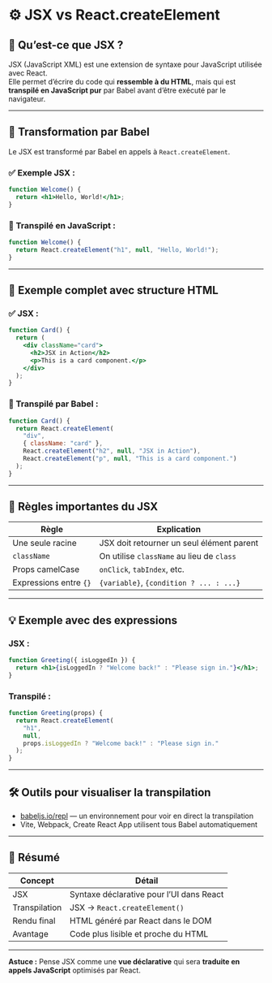 
# ⚙️ JSX vs React.createElement

## 🧠 Qu’est-ce que JSX ?

JSX (JavaScript XML) est une extension de syntaxe pour JavaScript utilisée avec React.  
Elle permet d’écrire du code qui **ressemble à du HTML**, mais qui est **transpilé en JavaScript pur** par Babel avant d’être exécuté par le navigateur.

---

## 🔁 Transformation par Babel

Le JSX est transformé par Babel en appels à `React.createElement`.

### ✅ Exemple JSX :

```jsx
function Welcome() {
  return <h1>Hello, World!</h1>;
}
```

### 🔁 Transpilé en JavaScript :

```js
function Welcome() {
  return React.createElement("h1", null, "Hello, World!");
}
```

---

## 🧩 Exemple complet avec structure HTML

### ✅ JSX :

```jsx
function Card() {
  return (
    <div className="card">
      <h2>JSX in Action</h2>
      <p>This is a card component.</p>
    </div>
  );
}
```

### 🔁 Transpilé par Babel :

```js
function Card() {
  return React.createElement(
    "div",
    { className: "card" },
    React.createElement("h2", null, "JSX in Action"),
    React.createElement("p", null, "This is a card component.")
  );
}
```

---

## 🧠 Règles importantes du JSX

| Règle | Explication |
|-------|-------------|
| Une seule racine | JSX doit retourner un seul élément parent |
| `className` | On utilise `className` au lieu de `class` |
| Props camelCase | `onClick`, `tabIndex`, etc. |
| Expressions entre `{}` | `{variable}`, `{condition ? ... : ...}` |

---

## 💡 Exemple avec des expressions

### JSX :

```jsx
function Greeting({ isLoggedIn }) {
  return <h1>{isLoggedIn ? "Welcome back!" : "Please sign in."}</h1>;
}
```

### Transpilé :

```js
function Greeting(props) {
  return React.createElement(
    "h1",
    null,
    props.isLoggedIn ? "Welcome back!" : "Please sign in."
  );
}
```

---

## 🛠 Outils pour visualiser la transpilation

- [babeljs.io/repl](https://babeljs.io/repl) — un environnement pour voir en direct la transpilation
- Vite, Webpack, Create React App utilisent tous Babel automatiquement

---

## 📌 Résumé

| Concept | Détail |
|--------|--------|
| JSX | Syntaxe déclarative pour l’UI dans React |
| Transpilation | JSX → `React.createElement()` |
| Rendu final | HTML généré par React dans le DOM |
| Avantage | Code plus lisible et proche du HTML |

---

**Astuce :** Pense JSX comme une **vue déclarative** qui sera **traduite en appels JavaScript** optimisés par React.
